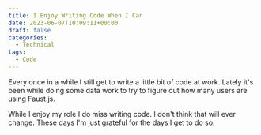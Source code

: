 ```yaml
---
title: I Enjoy Writing Code When I Can
date: 2023-06-07T10:09:11+00:00
draft: false
categories:
  - Technical
tags:
  - Code
---
```


Every once in a while I still get to write a little bit of code at work. Lately it's been while doing some data work to try to figure out how many users are using Faust.js.

While I enjoy my role I do miss writing code. I don't think that will ever change. These days I'm just grateful for the days I get to do so.